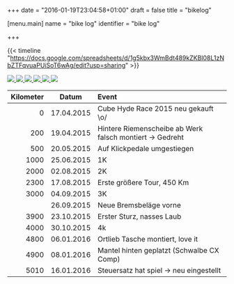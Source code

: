 +++
date = "2016-01-19T23:04:58+01:00"
draft = false
title = "bikelog"

[menu.main]
    name = "bike log"
    identifier = "bike log"

+++

{{< timeline "https://docs.google.com/spreadsheets/d/1g5kbx3WmBdt489kZKBl08L1zNbZTFqvuaPUiSoT6wAg/edit?usp=sharing" >}}


<!-- https://github.com/sachinchoolur/lightGallery !-->
<div id="aniimated-thumbnials">
  <a href="../media/img/bike_gallery/2015-04-17_1429265858.jpg">
    <img src="../media/img/bike_gallery/2015-04-17_1429265858_small.jpg" />
  </a>
  <a href="../media/img/bike_gallery/2015-04-19_1429434433.jpg">
    <img src="../media/img/bike_gallery/2015-04-19_1429434433_small.jpg" />
  </a>
    <a href="../media/img/bike_gallery/2015-07-10_1436560660.jpg">
    <img src="../media/img/bike_gallery/2015-07-10_1436560660_small.jpg" />
  </a>
    <a href="../media/img/bike_gallery/2015-09-18_1442596011.jpg">
    <img src="../media/img/bike_gallery/2015-09-18_1442596011_small.jpg" />
  </a>
    <a href="../media/img/bike_gallery/2016-01-07_1452191349.jpg">
    <img src="../media/img/bike_gallery/2016-01-07_1452191349_small.jpg" />
  </a>
    <a href="../media/img/bike_gallery/2016-01-16_1452952163.jpg">
    <img src="../media/img/bike_gallery/2016-01-16_1452952163_small.jpg" />
  </a>
</div>
<script src=../../js/lightGallery.min.js></script>
<script>
$('#aniimated-thumbnials').lightGallery({
    thumbnail:true,
    animateThumb: false,
    showThumbByDefault: false
}); 
</script>


| Kilometer |    Datum   |                        Event                             |
|----------:|:----------:|:---------------------------------------------------------|
| 0         | 17.04.2015 | Cube Hyde Race 2015 neu gekauft \o/                     |
| 200       | 19.04.2015 | Hintere Riemenscheibe ab Werk falsch montiert -> Gedreht |
| 500       | 20.05.2015 | Auf Klickpedale umgestiegen                              |
| 1000      | 25.06.2015 | 1K                                                       |
| 2000      | 02.08.2015 | 2K                                                       |
| 2300      | 17.08.2015 | Erste größere Tour, 450 Km                                |
| 3000      | 04.09.2015 | 3K                                                       |
|           | 26.09.2015 | Neue Bremsbeläge vorne                                   |
| 3900      | 23.10.2015 | Erster Sturz, nasses Laub                                |
| 4000      | 30.10.2015 | 4k                                                       |
| 4800      | 06.01.2016 | Ortlieb Tasche montiert, love it                         |
| 4900      | 08.01.2016 | Mantel hinten geplatzt (Schwalbe CX Comp)                |
| 5010      | 16.01.2016 | Steuersatz hat spiel -> neu eingestellt                  |


